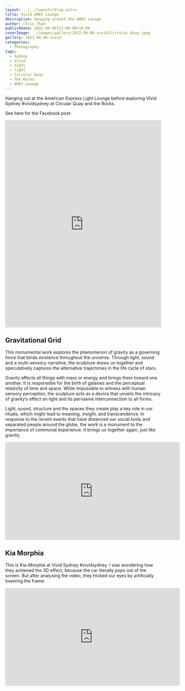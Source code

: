 ```yaml
---
layout: ../../layouts/blog.astro
title: Vivid AMEX Lounge
description: Hanging around the AMEX Lounge
author: Chris Tham
publishDate: 2022-06-06T21:00:00+10:00
coverImage: ../images/gallery/2022-06-06-vivid/Circular Quay.jpeg
gallery: 2022-06-06-vivid
categories:
  - Photography
tags:
  - Sydney
  - Vivid
  - night
  - light
  - Circular Quay
  - The Rocks
  - AMEX Lounge
---
```


Hanging out at the American Express Light Lounge before exploring Vivid Sydney #vividsydney at Circular Quay and the Rocks.

See here for the Facebook post:

<iframe src="https://www.facebook.com/plugins/post.php?href=https%3A%2F%2Fwww.facebook.com%2Fchris1.tham%2Fposts%2Fpfbid02q2Ck2Uz83eirSQSw6Pp4oUhkhyRve9ChCACFodTKYzCdsUfVe9Q4jy3jsZHoesDDl&show_text=true&width=500" width="500" height="665" style="border:none;overflow:hidden" scrolling="no" frameborder="0" allowfullscreen="true" allow="autoplay; clipboard-write; encrypted-media; picture-in-picture; web-share"></iframe>

## Gravitational Grid

This monumental work explores the phenomenon of gravity as a governing force that binds existence throughout the universe. Through light, sound and a multi-sensory narrative, the sculpture draws us together and speculatively captures the alternative trajectories in the life cycle of stars.

Gravity affects all things with mass or energy and brings them toward one another. It is responsible for the birth of galaxies and the perceptual relativity of time and space. While impossible to witness with human sensory perception, the sculpture acts as a device that unveils the intricacy of gravity’s effect on light and its pervasive interconnection to all forms.

Light, sound, structure and the spaces they create play a key role in our rituals, which might lead to meaning, insight, and transcendence. In response to the recent events that have distanced our social body and separated people around the globe, the work is a monument to the importance of communal experience. It brings us together again, just like gravity.

<iframe src="https://www.facebook.com/plugins/video.php?height=314&href=https%3A%2F%2Fwww.facebook.com%2Fchris1.tham%2Fvideos%2F596469084974891%2F&show_text=false&width=560&t=0" width="560" height="314" style="border:none;overflow:hidden" scrolling="no" frameborder="0" allowfullscreen="true" allow="autoplay; clipboard-write; encrypted-media; picture-in-picture; web-share" allowFullScreen="true"></iframe>

## Kia Morphia

This is Kia-Morphia at Vivid Sydney #vividsydney. I was wondering how they achieved the 3D effect, because the car literally pops out of the screen. But after analysing the video, they tricked our eyes by artificially lowering the frame.

<iframe src="https://www.facebook.com/plugins/video.php?height=314&href=https%3A%2F%2Fwww.facebook.com%2Fchris1.tham%2Fvideos%2F728796661796073%2F&show_text=false&width=560&t=0" width="560" height="314" style="border:none;overflow:hidden" scrolling="no" frameborder="0" allowfullscreen="true" allow="autoplay; clipboard-write; encrypted-media; picture-in-picture; web-share" allowFullScreen="true"></iframe>
